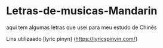 # Letras-de-musicas-Mandarin
aqui tem algumas letras que usei para meu estudo de Chinês


Lins utilizaado
[lyric pinyn] (https://lyricspinyin.com/)
